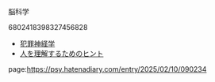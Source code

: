 脳科学

6802418398327456828


- [犯罪神経学](https://psy.hatenadiary.com/entry/2025/02/09/094740)
- [人を理解するためのヒント](https://psy.hatenadiary.com/entry/2025/02/09/211337)



page:https://psy.hatenadiary.com/entry/2025/02/10/090234
